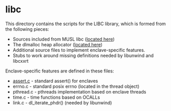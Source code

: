libc
====

This directory contains the scripts for the LIBC library, which is formed
from the following pieces:

- Sources included from MUSL libc ([located here](../3rdparty/musl))
- The dlmalloc heap allocator ([located here](../3rdparty/dlmalloc))
- Additional source files to implement enclave-specific features.
- Stubs to work around missing definitions needed by libunwind and libcxxrt

Enclave-specific features are defined in these files:

- [assert.c](assert.c) - standard assert() for enclaves
- errno.c - standard posix errno (located in the thread object)
- pthread.c - pthreads implementation based on enclave threads
- time.c - time functions based on OCALLs
- link.c - dl_iterate_phdr() (needed by libunwind)

